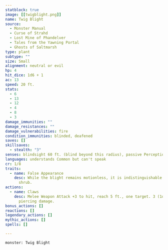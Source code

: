 ```yaml
---
statblock: true
image: [[twigblight.png]]
name: Twig Blight
source:
  - Monster Manual
  - Curse of Strahd
  - Lost Mine of Phandelver
  - Tales from the Yawning Portal
  - Ghosts of Saltmarsh
type: plant
subtype: ""
size: Small
alignment: neutral or evil
hp: 4
hit_dice: 1d6 + 1
ac: 13
speed: 20 ft.
stats:
  - 6
  - 13
  - 12
  - 4
  - 8
  - 3
damage_immunities: ""
damage_resistances: ""
damage_vulnerabilities: fire
condition_immunities: blinded, deafened
saves: []
skillsaves:
  - stealth: "3"
senses: blindsight 60 ft. (blind beyond this radius), passive Perception 9
languages: understands Common but can't speak
cr: 1/8
traits:
  - name: False Appearance
    desc: While the blight remains motionless, it is indistinguishable from a dead
      shrub.
actions:
  - name: Claws
    desc: Melee Weapon Attack +3 to hit, reach 5 ft., one target. 3 (1d4 + 1)
      piercing damage.
bonus_actions: []
reactions: []
legendary_actions: []
mythic_actions: []
spells: []

---
```


```statblock
monster: Twig Blight
```

```dataviewjs
```